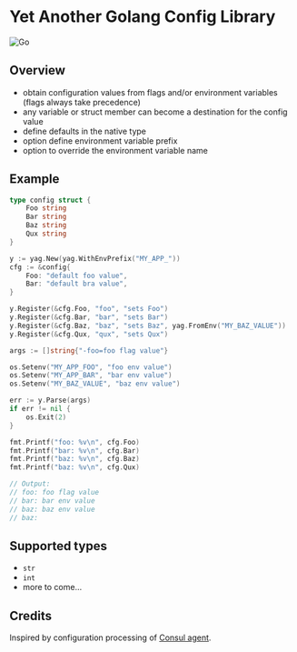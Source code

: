 # Yet Another Golang Config Library

![Go](https://github.com/zoido/yag-config/workflows/Go/badge.svg)

## Overview

- obtain configuration values from flags and/or environment variables
  (flags always take precedence)
- any variable or struct member can become a destination for the config value
- define defaults in the native type
- option define environment variable prefix
- option to override the environment variable name

## Example

<!-- markdownlint-disable MD010 -->

```go
type config struct {
	Foo string
	Bar string
	Baz string
	Qux string
}

y := yag.New(yag.WithEnvPrefix("MY_APP_"))
cfg := &config{
    Foo: "default foo value",
    Bar: "default bra value",
}

y.Register(&cfg.Foo, "foo", "sets Foo")
y.Register(&cfg.Bar, "bar", "sets Bar")
y.Register(&cfg.Baz, "baz", "sets Baz", yag.FromEnv("MY_BAZ_VALUE"))
y.Register(&cfg.Qux, "qux", "sets Qux")

args := []string{"-foo=foo flag value"}

os.Setenv("MY_APP_FOO", "foo env value")
os.Setenv("MY_APP_BAR", "bar env value")
os.Setenv("MY_BAZ_VALUE", "baz env value")

err := y.Parse(args)
if err != nil {
    os.Exit(2)
}

fmt.Printf("foo: %v\n", cfg.Foo)
fmt.Printf("bar: %v\n", cfg.Bar)
fmt.Printf("baz: %v\n", cfg.Baz)
fmt.Printf("baz: %v\n", cfg.Qux)

// Output:
// foo: foo flag value
// bar: bar env value
// baz: baz env value
// baz:
```

<!-- markdownlint-enable MD010 -->

## Supported types

- `str`
- `int`
- more to come…

## Credits

Inspired by configuration processing
of [Consul agent](https://github.com/hashicorp/consul).
